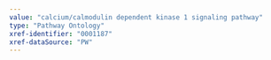 ```yaml
---
value: "calcium/calmodulin dependent kinase 1 signaling pathway"
type: "Pathway Ontology"
xref-identifier: "0001187"
xref-dataSource: "PW"
---
```

